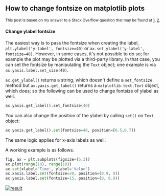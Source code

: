 ## How to change fontsize on matplotlib plots

<sup>This post is based on my answer to a Stack Overflow question that may be found at 
[1](https://stackoverflow.com/a/75633114/19123103),
[2](https://stackoverflow.com/a/75633160/19123103).
</sup>


#### Change ylabel fontsize

The easiest way is to pass the fontsize when creating the label, `plt.ylabel('y-label', fontsize=40)` or `ax.set_ylabel('y-label', fontsize=40)`. However, in some cases, it's not possible to do so; for example the plot may be plotted via a third-party library. In that case, you can set the fontsize by manipulating the `Text` object; one example is via `ax.yaxis.label.set_size(40)`.

`ax.get_ylabel()` returns a string, which doesn't define a `set_fontsize` method but `ax.yaxis.get_label()` returns a `matplotlib.text.Text` object, which does; so the following can be used to change fontsize of ylabel as well.
```python
ax.yaxis.get_label().set_fontsize(40)
```
You can also change the position of the ylabel by calling `set()` on `Text` object:
```python
ax.yaxis.get_label().set(fontsize=40, position=[0.5,0.7])
```

The same logic applies for x-axis labels as well.

A working example is as follows.
```python
fig, ax = plt.subplots(figsize=(5,3))
ax.plot(range(10), range(10))
ax.set(xlabel='Time', ylabel='Value')
ax.xaxis.label.set(fontsize=20, position=(0.9, 0))
ax.yaxis.label.set(fontsize=15, position=(0, 0.9))
```

[![result][1]][1]


  [1]: https://i.stack.imgur.com/YHf7o.png